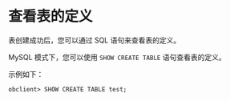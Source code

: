 查看表的定义 
===========================

表创建成功后，您可以通过 SQL 语句来查看表的定义。

MySQL 模式下，您可以使用 `SHOW CREATE TABLE` 语句查看表的定义。

示例如下：

    obclient> SHOW CREATE TABLE test;


